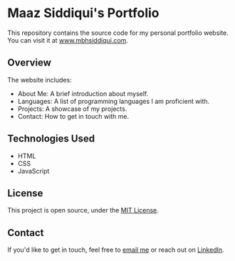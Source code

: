 # Maaz Siddiqui's Portfolio

This repository contains the source code for my personal portfolio website. You can visit
it at www.mbhsiddiqui.com.

## Overview

The website includes:

- About Me: A brief introduction about myself.
- Languages: A list of programming languages I am proficient with.
- Projects: A showcase of my projects.
- Contact: How to get in touch with me.

## Technologies Used

- HTML
- CSS
- JavaScript

## License

This project is open source, under the [MIT License](LICENSE).

## Contact

If you'd like to get in touch, feel free to [email me](mailto:maaz.haroon@gmail.com) or reach out on [LinkedIn](https://www.linkedin.com/in/mbhsiddiqui/).